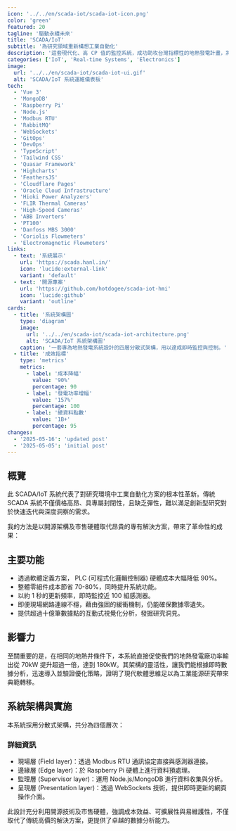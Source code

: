 ```yaml
---
icon: '../../en/scada-iot/scada-iot-icon.png'
color: 'green'
featured: 20
tagline: '驅動永續未來'
title: 'SCADA/IoT'
subtitle: '為研究領域重新構想工業自動化'
description: '這套現代化、高 CP 值的監控系統，成功助攻台灣指標性的地熱發電計畫，將發電功率從 70 kW 一舉提升至 180 kW 。本系統充分證明，開源技術不僅能超越昂貴的專有解決方案，更能為相關研究與系統優化，提供鞭辟入裡的分析見解。'
categories: ['IoT', 'Real-time Systems', 'Electronics']
image:
  url: '../../en/scada-iot/scada-iot-ui.gif'
  alt: 'SCADA/IoT 系統運維儀表板'
tech:
  - 'Vue 3'
  - 'MongoDB'
  - 'Raspberry Pi'
  - 'Node.js'
  - 'Modbus RTU'
  - 'RabbitMQ'
  - 'WebSockets'
  - 'GitOps'
  - 'DevOps'
  - 'TypeScript'
  - 'Tailwind CSS'
  - 'Quasar Framework'
  - 'Highcharts'
  - 'FeathersJS'
  - 'Cloudflare Pages'
  - 'Oracle Cloud Infrastructure'
  - 'Hioki Power Analyzers'
  - 'FLIR Thermal Cameras'
  - 'High-Speed Cameras'
  - 'ABB Inverters'
  - 'PT100'
  - 'Danfoss MBS 3000'
  - 'Coriolis Flowmeters'
  - 'Electromagnetic Flowmeters'
links:
  - text: '系統展示'
    url: 'https://scada.hanl.in/'
    icon: 'lucide:external-link'
    variant: 'default'
  - text: '開源專案'
    url: 'https://github.com/hotdogee/scada-iot-hmi'
    icon: 'lucide:github'
    variant: 'outline'
cards:
  - title: '系統架構圖'
    type: 'diagram'
    image:
      url: '../../en/scada-iot/scada-iot-architecture.png'
      alt: 'SCADA/IoT 系統架構圖'
    caption: '一套專為地熱發電系統設計的四層分散式架構，用以達成即時監控與控制。'
  - title: '成效指標'
    type: 'metrics'
    metrics:
      - label: '成本降幅'
        value: '90%'
        percentage: 90
      - label: '發電功率增幅'
        value: '157%'
        percentage: 100
      - label: '總資料點數'
        value: '1B+'
        percentage: 95
changes:
  - '2025-05-16': 'updated post'
  - '2025-05-05': 'initial post'
---
```


## 概覽

此 SCADA/IoT 系統代表了對研究環境中工業自動化方案的根本性革新。傳統 SCADA 系統不僅價格高昂、具專屬封閉性，且缺乏彈性，難以滿足創新型研究對於快速迭代與深度洞察的需求。

我的方法是以開源架構及市售硬體取代昂貴的專有解決方案，帶來了革命性的成果：

## 主要功能

- 透過軟體定義方案， PLC (可程式化邏輯控制器) 硬體成本大幅降低 90%。
- 整體零組件成本節省 70-80%，同時提升系統功能。
- 以約 1 秒的更新頻率，即時監控近 100 組感測器。
- 即便現場網路連線不穩，藉由強固的緩衝機制，仍能確保數據零遺失。
- 提供超過十億筆數據點的互動式視覺化分析，發掘研究洞見。

## 影響力

至關重要的是，在相同的地熱井條件下，本系統直接促使我們的地熱發電廠功率輸出從 70kW 提升超過一倍，達到 180kW。其架構的靈活性，讓我們能根據即時數據分析，迅速導入並驗證優化策略，證明了現代軟體思維足以為工業能源研究帶來典範轉移。

## 系統架構與實施

本系統採用分散式架構，共分為四個層次：

### 詳細資訊

- 現場層 (Field layer)：透過 Modbus RTU 通訊協定直接與感測器連接。
- 邊緣層 (Edge layer)：於 Raspberry Pi 硬體上進行資料預處理。
- 監理層 (Supervisor layer)：運用 Node.js/MongoDB 進行資料收集與分析。
- 呈現層 (Presentation layer)：透過 WebSockets 技術，提供即時更新的網頁操作介面。

此設計充分利用開源技術及市售硬體，強調成本效益、可擴展性與易維護性，不僅取代了傳統高價的解決方案，更提供了卓越的數據分析能力。
